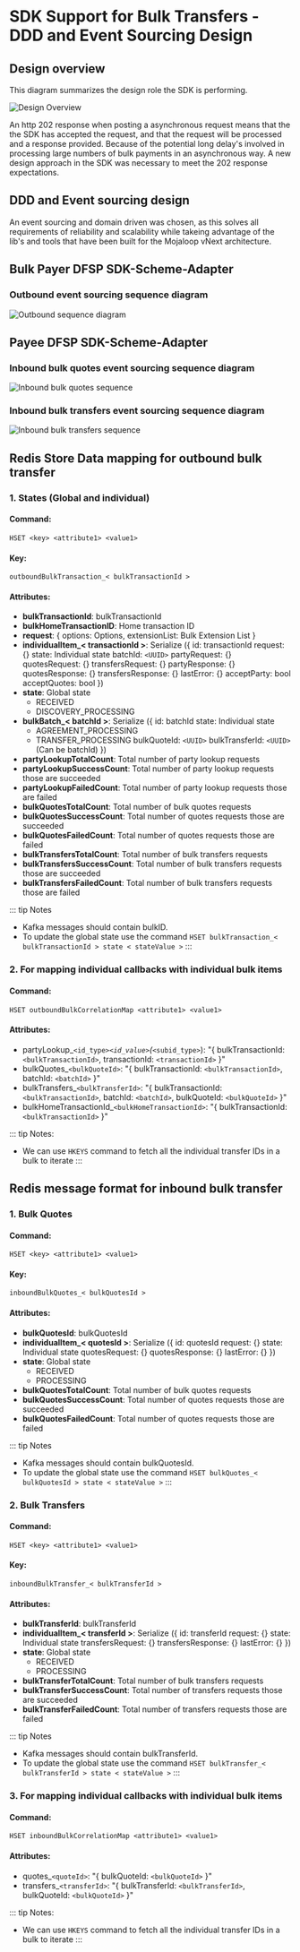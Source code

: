 # SDK Support for Bulk Transfers - DDD and Event Sourcing Design
## Design overview
This diagram summarizes the design role the SDK is performing.

![Design Overview](../assets/overview-drawio.png)

An http 202 response when posting a asynchronous request means that the the SDK has accepted the request, and that the request will be processed and a response provided. Because of the potential long delay's involved in processing large numbers of bulk payments in an asynchronous way. A new design approach in the SDK was necessary to meet the 202 response expectations.

## DDD and Event sourcing design
An event sourcing and domain driven was chosen, as this solves all requirements of reliability and scalability while takeing advantage of the lib's and tools that have been built for the Mojaloop vNext architecture.

## Bulk Payer DFSP SDK-Scheme-Adapter
### Outbound event sourcing sequence diagram
![Outbound sequence diagram](../assets/sequence/outbound-sequence.svg)

## Payee DFSP SDK-Scheme-Adapter
### Inbound bulk quotes event sourcing sequence diagram
![Inbound bulk quotes sequence](../assets/sequence/inbound-bulk-quotes-sequence.svg)

### Inbound bulk transfers event sourcing sequence diagram
![Inbound bulk transfers sequence](../assets/sequence/inbound-bulk-transfers-sequence.svg)


## Redis Store Data mapping for outbound bulk transfer
### 1. States (Global and individual)

#### Command:
```
HSET <key> <attribute1> <value1>
```
#### Key:
```
outboundBulkTransaction_< bulkTransactionId >
```

#### Attributes:
- **bulkTransactionId**: bulkTransactionId
- **bulkHomeTransactionID**: Home transaction ID
- **request**: {
  options: Options,
  extensionList: Bulk Extension List
}
- **individualItem_< transactionId >**: Serialize ({
  id: transactionId
  request: {}
  state: Individual state
  batchId: `<UUID>`
  partyRequest: {}
  quotesRequest: {}
  transfersRequest: {}
  partyResponse: {}
  quotesResponse: {}
  transfersResponse: {}
  lastError: {}
  acceptParty: bool
  acceptQuotes: bool
})
- **state**: Global state
  - RECEIVED
  - DISCOVERY_PROCESSING
- **bulkBatch_< batchId >**: Serialize ({
  id: batchId
  state: Individual state
  - AGREEMENT_PROCESSING
  - TRANSFER_PROCESSING
  bulkQuoteId: `<UUID>`
  bulkTransferId: `<UUID>` (Can be batchId)
})
- **partyLookupTotalCount**: Total number of party lookup requests
- **partyLookupSuccessCount**: Total number of party lookup requests those are succeeded
- **partyLookupFailedCount**: Total number of party lookup requests those are failed
- **bulkQuotesTotalCount**: Total number of bulk quotes requests
- **bulkQuotesSuccessCount**: Total number of quotes requests those are succeeded
- **bulkQuotesFailedCount**: Total number of quotes requests those are failed
- **bulkTransfersTotalCount**: Total number of bulk transfers requests
- **bulkTransfersSuccessCount**: Total number of bulk transfers requests those are succeeded
- **bulkTransfersFailedCount**: Total number of bulk transfers requests those are failed

::: tip Notes
- Kafka messages should contain bulkID.
- To update the global state use the command `HSET bulkTransaction_< bulkTransactionId > state < stateValue >`
:::

### 2. For mapping individual callbacks with individual bulk items

#### Command:
```
HSET outboundBulkCorrelationMap <attribute1> <value1>
```

#### Attributes:
- partyLookup_`<id_type>`_`<id_value>`(_`<subid_type>`): "{ bulkTransactionId: `<bulkTransactionId>`, transactionId: `<transactionId>` }"
- bulkQuotes_`<bulkQuoteId>`: "{ bulkTransactionId: `<bulkTransactionId>`, batchId: `<batchId>` }"
- bulkTransfers_`<bulkTransferId>`: "{ bulkTransactionId: `<bulkTransactionId>`, batchId: `<batchId>`, bulkQuoteId: `<bulkQuoteId>` }"
- bulkHomeTransactionId_`<bulkHomeTransactionId>`: "{ bulkTransactionId: `<bulkTransactionId>` }"

::: tip Notes:
- We can use `HKEYS` command to fetch all the individual transfer IDs in a bulk to iterate
:::

## Redis message format for inbound bulk transfer
### 1. Bulk Quotes
#### Command:
```
HSET <key> <attribute1> <value1>
```
#### Key:
```
inboundBulkQuotes_< bulkQuotesId >
```

#### Attributes:
- **bulkQuotesId**: bulkQuotesId
- **individualItem_< quotesId >**: Serialize ({
  id: quotesId
  request: {}
  state: Individual state
  quotesRequest: {}
  quotesResponse: {}
  lastError: {}
})
- **state**: Global state
  - RECEIVED
  - PROCESSING
- **bulkQuotesTotalCount**: Total number of bulk quotes requests
- **bulkQuotesSuccessCount**: Total number of quotes requests those are succeeded
- **bulkQuotesFailedCount**: Total number of quotes requests those are failed

::: tip Notes
- Kafka messages should contain bulkQuotesId.
- To update the global state use the command `HSET bulkQuotes_< bulkQuotesId > state < stateValue >`
:::

### 2. Bulk Transfers
#### Command:
```
HSET <key> <attribute1> <value1>
```
#### Key:
```
inboundBulkTransfer_< bulkTransferId >
```

#### Attributes:
- **bulkTransferId**: bulkTransferId
- **individualItem_< transferId >**: Serialize ({
  id: transferId
  request: {}
  state: Individual state
  transfersRequest: {}
  transfersResponse: {}
  lastError: {}
})
- **state**: Global state
  - RECEIVED
  - PROCESSING
- **bulkTransferTotalCount**: Total number of bulk transfers requests
- **bulkTransferSuccessCount**: Total number of transfers requests those are succeeded
- **bulkTransferFailedCount**: Total number of transfers requests those are failed

::: tip Notes
- Kafka messages should contain bulkTransferId.
- To update the global state use the command `HSET bulkTransfer_< bulkTransferId > state < stateValue >`
:::

### 3. For mapping individual callbacks with individual bulk items

#### Command:
```
HSET inboundBulkCorrelationMap <attribute1> <value1>
```

#### Attributes:
- quotes_`<quoteId>`: "{ bulkQuoteId: `<bulkQuoteId>` }"
- transfers_`<transferId>`: "{ bulkTransferId: `<bulkTransferId>`, bulkQuoteId: `<bulkQuoteId>` }"

::: tip Notes:
- We can use `HKEYS` command to fetch all the individual transfer IDs in a bulk to iterate
:::
